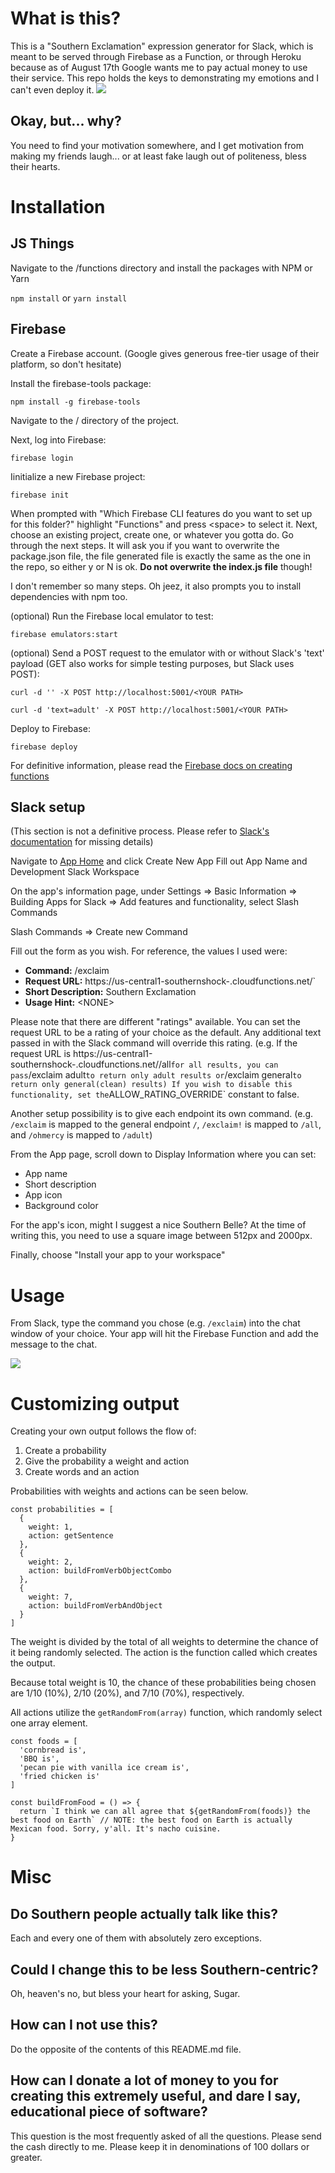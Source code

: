 # What is this?
This is a "Southern Exclamation" expression generator for Slack, which is meant to be served through Firebase as a Function, or through Heroku because as of August 17th Google wants me to pay actual money to use their service. This repo holds the keys to demonstrating my emotions and I can't even deploy it.
<img src="example1.png">

## Okay, but... why?
You need to find your motivation somewhere, and I get motivation from making my friends laugh... or at least fake laugh out of politeness, bless their hearts.


# Installation

## JS Things

Navigate to the /functions directory and install the packages with NPM or Yarn

`npm install` or `yarn install`

## Firebase

Create a Firebase account. (Google gives generous free-tier usage of their platform, so don't hesitate)

Install the firebase-tools package:

`npm install -g firebase-tools`

Navigate to the / directory of the project.

Next, log into Firebase:

`firebase login`

Iinitialize a new Firebase project:

`firebase init`

When prompted with "Which Firebase CLI features do you want to set up for this folder?" highlight "Functions" and press &lt;space&gt; to select it. Next, choose an existing project, create one, or whatever you gotta do. Go through the next steps. It will ask you if you want to overwrite the package.json file, the file generated file is exactly the same as the one in the repo, so either y or N is ok. **Do not overwrite the index.js file** though!

I don't remember so many steps. Oh jeez, it also prompts you to install dependencies with npm too.

(optional) Run the Firebase local emulator to test:

`firebase emulators:start`

(optional) Send a POST request to the emulator with or without Slack's 'text' payload (GET also works for simple testing purposes, but Slack uses POST):

`curl -d '' -X POST http://localhost:5001/<YOUR PATH>`

`curl -d 'text=adult' -X POST http://localhost:5001/<YOUR PATH>`

Deploy to Firebase:

`firebase deploy`

For definitive information, please read the [Firebase docs on creating functions](https://firebase.google.com/docs/functions/write-firebase-functions)


## Slack setup
(This section is not a definitive process. Please refer to [Slack's documentation](https://api.slack.com/start) for missing details)

Navigate to [App Home](https://api.slack.com/apps?new_app=1) and click Create New App
Fill out App Name and Development Slack Workspace

On the app's information page, under Settings => Basic Information => Building Apps for Slack => Add features and functionality, select Slash Commands

Slash Commands => Create new Command

Fill out the form as you wish. For reference, the values I used were:
- **Command:** /exclaim
- **Request URL:** https://us-central1-southernshock-<SECRET>.cloudfunctions.net/<SECRET>`
- **Short Description:** Southern Exclamation
- **Usage Hint:** &lt;NONE&gt;

Please note that there are different "ratings" available. You can set the request URL to be a rating of your choice as the default. Any additional text passed in with the Slack command will override this rating.
(e.g. If the request URL is https://us-central1-southernshock-<SECRET>.cloudfunctions.net/<SECRET>/all` for all results, you can pass `/exclaim adult` to return only adult results or `/exclaim general` to return only general(clean) results)
If you wish to disable this functionality, set the `ALLOW_RATING_OVERRIDE` constant to false.

Another setup possibility is to give each endpoint its own command. (e.g. `/exclaim` is mapped to the general endpoint `/`, `/exclaim!` is mapped to `/all`, and `/ohmercy` is mapped to `/adult`)

From the App page, scroll down to Display Information where you can set:
- App name
- Short description
- App icon
- Background color

For the app's icon, might I suggest a nice Southern Belle? At the time of writing this, you need to use a square image between 512px and 2000px.

Finally, choose "Install your app to your workspace"


# Usage
From Slack, type the command you chose (e.g. `/exclaim`) into the chat window of your choice. Your app will hit the Firebase Function and add the message to the chat.

<img src="example2.png">

# Customizing output

Creating your own output follows the flow of:
1. Create a probability
2. Give the probability a weight and action
3. Create words and an action


Probabilities with weights and actions can be seen below.

```
const probabilities = [
  {
    weight: 1,
    action: getSentence
  },
  {
    weight: 2,
    action: buildFromVerbObjectCombo
  },
  {
    weight: 7,
    action: buildFromVerbAndObject
  }
]
```
The weight is divided by the total of all weights to determine the chance of it being randomly selected. The action is the function called which creates the output.

Because total weight is 10, the chance of these probabilities being chosen are 1/10 (10%), 2/10 (20%), and 7/10 (70%), respectively.

All actions utilize the `getRandomFrom(array)` function, which randomly select one array element.

```
const foods = [
  'cornbread is',
  'BBQ is',
  'pecan pie with vanilla ice cream is',
  'fried chicken is'
]

const buildFromFood = () => {
  return `I think we can all agree that ${getRandomFrom(foods)} the best food on Earth` // NOTE: the best food on Earth is actually Mexican food. Sorry, y'all. It's nacho cuisine.
}
```


# Misc

## Do Southern people actually talk like this?
Each and every one of them with absolutely zero exceptions.

## Could I change this to be less Southern-centric?
Oh, heaven's no, but bless your heart for asking, Sugar.

## How can I not use this?
Do the opposite of the contents of this README.md file.

## How can I donate a lot of money to you for creating this extremely useful, and dare I say, educational piece of software?
This question is the most frequently asked of all the questions. Please send the cash directly to me. Please keep it in denominations of 100 dollars or greater.
